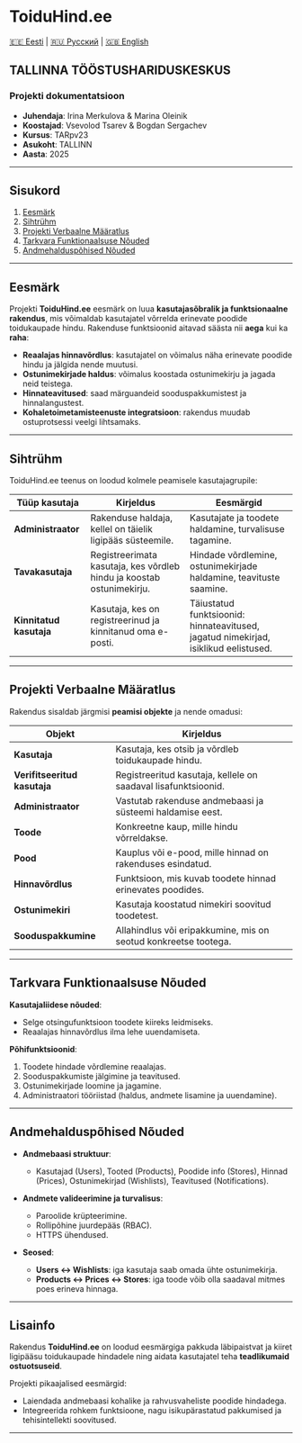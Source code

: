 # ToiduHind.ee

[🇪🇪 Eesti](README.md) | [🇷🇺 Русский](README.ru.md) | [🇬🇧 English](README.en.md)

## TALLINNA TÖÖSTUSHARIDUSKESKUS
### Projekti dokumentatsioon

- **Juhendaja**: Irina Merkulova & Marina Oleinik
- **Koostajad**: Vsevolod Tsarev & Bogdan Sergachev  
- **Kursus**: TARpv23  
- **Asukoht**: TALLINN  
- **Aasta**: 2025  

---

## Sisukord

1. [Eesmärk](#eesmärk)  
2. [Sihtrühm](#sihtrühm)  
3. [Projekti Verbaalne Määratlus](#projekti-verbaalne-määratlus)  
4. [Tarkvara Funktionaalsuse Nõuded](#tarkvara-funktionaalsuse-nõuded)  
5. [Andmehalduspõhised Nõuded](#andmehalduspõhised-nõuded)  

---

## Eesmärk

Projekti **ToiduHind.ee** eesmärk on luua **kasutajasõbralik ja funktsionaalne rakendus**, mis võimaldab kasutajatel võrrelda erinevate poodide toidukaupade hindu. Rakenduse funktsioonid aitavad säästa nii **aega** kui ka **raha**:

- **Reaalajas hinnavõrdlus**: kasutajatel on võimalus näha erinevate poodide hindu ja jälgida nende muutusi.  
- **Ostunimekirjade haldus**: võimalus koostada ostunimekirju ja jagada neid teistega.  
- **Hinnateavitused**: saad märguandeid sooduspakkumistest ja hinnalangustest.  
- **Kohaletoimetamisteenuste integratsioon**: rakendus muudab ostuprotsessi veelgi lihtsamaks.  

---

## Sihtrühm

ToiduHind.ee teenus on loodud kolmele peamisele kasutajagrupile:

| **Tüüp kasutaja**   | **Kirjeldus**                                                                             | **Eesmärgid**                                                                                     |
|---------------------|-----------------------------------------------------------------------------------------|---------------------------------------------------------------------------------------------------|
| **Administraator**  | Rakenduse haldaja, kellel on täielik ligipääs süsteemile.                               | Kasutajate ja toodete haldamine, turvalisuse tagamine.                                           |
| **Tavakasutaja**    | Registreerimata kasutaja, kes võrdleb hindu ja koostab ostunimekirju.                   | Hindade võrdlemine, ostunimekirjade haldamine, teavituste saamine.                               |
| **Kinnitatud kasutaja** | Kasutaja, kes on registreerinud ja kinnitanud oma e-posti.                            | Täiustatud funktsioonid: hinnateavitused, jagatud nimekirjad, isiklikud eelistused.              |

---

## Projekti Verbaalne Määratlus

Rakendus sisaldab järgmisi **peamisi objekte** ja nende omadusi:

| **Objekt**           | **Kirjeldus**                                                                      |
|----------------------|------------------------------------------------------------------------------------|
| **Kasutaja**         | Kasutaja, kes otsib ja võrdleb toidukaupade hindu.                                |
| **Verifitseeritud kasutaja** | Registreeritud kasutaja, kellele on saadaval lisafunktsioonid.               |
| **Administraator**   | Vastutab rakenduse andmebaasi ja süsteemi haldamise eest.                          |
| **Toode**            | Konkreetne kaup, mille hindu võrreldakse.                                         |
| **Pood**             | Kauplus või e-pood, mille hinnad on rakenduses esindatud.                         |
| **Hinnavõrdlus**     | Funktsioon, mis kuvab toodete hinnad erinevates poodides.                         |
| **Ostunimekiri**     | Kasutaja koostatud nimekiri soovitud toodetest.                                   |
| **Sooduspakkumine**  | Allahindlus või eripakkumine, mis on seotud konkreetse tootega.                   |

---

## Tarkvara Funktionaalsuse Nõuded

**Kasutajaliidese nõuded**:  
- Selge otsingufunktsioon toodete kiireks leidmiseks.  
- Reaalajas hinnavõrdlus ilma lehe uuendamiseta.  

**Põhifunktsioonid**:
1. Toodete hindade võrdlemine reaalajas.  
2. Sooduspakkumiste jälgimine ja teavitused.  
3. Ostunimekirjade loomine ja jagamine.  
4. Administraatori tööriistad (haldus, andmete lisamine ja uuendamine).  

---

## Andmehalduspõhised Nõuded

- **Andmebaasi struktuur**:  
  - Kasutajad (Users), Tooted (Products), Poodide info (Stores), Hinnad (Prices), Ostunimekirjad (Wishlists), Teavitused (Notifications).  

- **Andmete valideerimine ja turvalisus**:  
  - Paroolide krüpteerimine.  
  - Rollipõhine juurdepääs (RBAC).  
  - HTTPS ühendused.  

- **Seosed**:  
  - **Users ↔ Wishlists**: iga kasutaja saab omada ühte ostunimekirja.  
  - **Products ↔ Prices ↔ Stores**: iga toode võib olla saadaval mitmes poes erineva hinnaga.  

---

## Lisainfo

Rakendus **ToiduHind.ee** on loodud eesmärgiga pakkuda läbipaistvat ja kiiret ligipääsu toidukaupade hindadele ning aidata kasutajatel teha **teadlikumaid ostuotsuseid**.  

Projekti pikaajalised eesmärgid:
- Laiendada andmebaasi kohalike ja rahvusvaheliste poodide hindadega.  
- Integreerida rohkem funktsioone, nagu isikupärastatud pakkumised ja tehisintellekti soovitused.  

---
